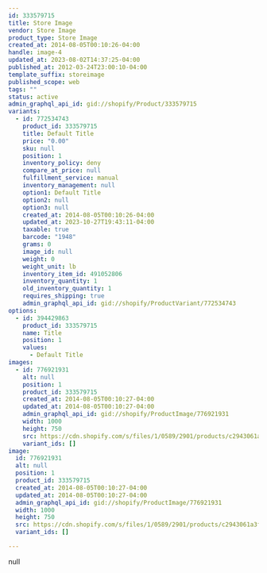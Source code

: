 ```yaml
---
id: 333579715
title: Store Image
vendor: Store Image
product_type: Store Image
created_at: 2014-08-05T00:10:26-04:00
handle: image-4
updated_at: 2023-08-02T14:37:25-04:00
published_at: 2012-03-24T23:00:10-04:00
template_suffix: storeimage
published_scope: web
tags: ""
status: active
admin_graphql_api_id: gid://shopify/Product/333579715
variants:
  - id: 772534743
    product_id: 333579715
    title: Default Title
    price: "0.00"
    sku: null
    position: 1
    inventory_policy: deny
    compare_at_price: null
    fulfillment_service: manual
    inventory_management: null
    option1: Default Title
    option2: null
    option3: null
    created_at: 2014-08-05T00:10:26-04:00
    updated_at: 2023-10-27T19:43:11-04:00
    taxable: true
    barcode: "1948"
    grams: 0
    image_id: null
    weight: 0
    weight_unit: lb
    inventory_item_id: 491052806
    inventory_quantity: 1
    old_inventory_quantity: 1
    requires_shipping: true
    admin_graphql_api_id: gid://shopify/ProductVariant/772534743
options:
  - id: 394429863
    product_id: 333579715
    name: Title
    position: 1
    values:
      - Default Title
images:
  - id: 776921931
    alt: null
    position: 1
    product_id: 333579715
    created_at: 2014-08-05T00:10:27-04:00
    updated_at: 2014-08-05T00:10:27-04:00
    admin_graphql_api_id: gid://shopify/ProductImage/776921931
    width: 1000
    height: 750
    src: https://cdn.shopify.com/s/files/1/0589/2901/products/c2943061a3fa25a6411413c7545097ac.jpeg?v=1407211827
    variant_ids: []
image:
  id: 776921931
  alt: null
  position: 1
  product_id: 333579715
  created_at: 2014-08-05T00:10:27-04:00
  updated_at: 2014-08-05T00:10:27-04:00
  admin_graphql_api_id: gid://shopify/ProductImage/776921931
  width: 1000
  height: 750
  src: https://cdn.shopify.com/s/files/1/0589/2901/products/c2943061a3fa25a6411413c7545097ac.jpeg?v=1407211827
  variant_ids: []

---
```


null